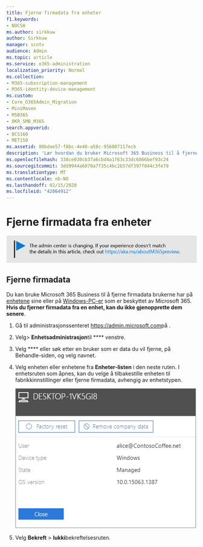 ```yaml
---
title: Fjerne firmadata fra enheter
f1.keywords:
- NOCSH
ms.author: sirkkuw
author: Sirkkuw
manager: scotv
audience: Admin
ms.topic: article
ms.service: o365-administration
localization_priority: Normal
ms.collection:
- M365-subscription-management
- M365-identity-device-management
ms.custom:
- Core_O365Admin_Migration
- MiniMaven
- MSB365
- OKR_SMB_M365
search.appverid:
- BCS160
- MET150
ms.assetid: 80bdae57-f8bc-4e40-a58c-956007117ecb
description: 'Lær hvordan du bruker Microsoft 365 Business til å fjerne firmadata fra brukerenheter eller Windows-PCer. '
ms.openlocfilehash: 338ce030cb37a6cbd4a1f63c33dc6866bef93c24
ms.sourcegitcommit: 3dd9944a6070a7f35c4bc2b57df397f844c3fe79
ms.translationtype: MT
ms.contentlocale: nb-NO
ms.lasthandoff: 02/15/2020
ms.locfileid: "42064912"
---
```

# <a name="remove-company-data-from-devices"></a>Fjerne firmadata fra enheter

[![Etikett for å gi deg beskjed om at administrasjonssenteret endres. Du finner mer informasjon på aka.ms/aboutM365preview.](../media/m365admincenterchanging.png)](https://docs.microsoft.com/office365/admin/microsoft-365-admin-center-preview)

## <a name="remove-company-data"></a>Fjerne firmadata

Du kan bruke Microsoft 365 Business til å fjerne firmadata brukerne har på [enhetene](app-protection-settings-for-android-and-ios.md) sine eller på [Windows-PC-er](protection-settings-for-windows-10-devices.md) som er beskyttet av Microsoft 365. **Hvis du fjerner firmadata fra en enhet, kan du ikke gjenopprette dem senere**. 
  
1. Gå til administrasjonssenteret <a href="https://go.microsoft.com/fwlink/p/?linkid=837890" target="_blank">https://admin.microsoft.com</a>på .
    
2. Velg\> **Enhetsadministrasjon**til **** venstre.  
  
3. Velg **** eller søk etter en bruker som er data du vil fjerne, på Behandle-siden, og velg navnet. 
    
4. Velg enheten eller enhetene fra **Enheter-listen** i den neste ruten. I enhetsruten som åpnes, kan du velge å tilbakestille enheten til fabrikkinnstillinger eller fjerne firmadata, avhengig av enhetstypen. 
    
    ![I ruten Fjern firmadata velger du enheten du vil fjerne dataene fra.](../media/resetorremove.png)
  
5. Velg **Bekreft** \> **lukki**bekreftelsesruten.
    


